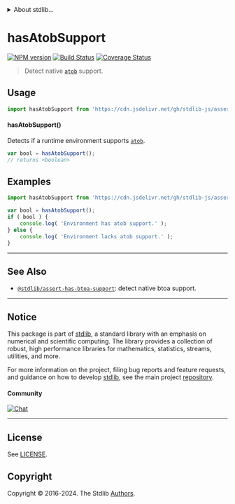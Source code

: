 <!--

@license Apache-2.0

Copyright (c) 2024 The Stdlib Authors.

Licensed under the Apache License, Version 2.0 (the "License");
you may not use this file except in compliance with the License.
You may obtain a copy of the License at

   http://www.apache.org/licenses/LICENSE-2.0

Unless required by applicable law or agreed to in writing, software
distributed under the License is distributed on an "AS IS" BASIS,
WITHOUT WARRANTIES OR CONDITIONS OF ANY KIND, either express or implied.
See the License for the specific language governing permissions and
limitations under the License.

-->


<details>
  <summary>
    About stdlib...
  </summary>
  <p>We believe in a future in which the web is a preferred environment for numerical computation. To help realize this future, we've built stdlib. stdlib is a standard library, with an emphasis on numerical and scientific computation, written in JavaScript (and C) for execution in browsers and in Node.js.</p>
  <p>The library is fully decomposable, being architected in such a way that you can swap out and mix and match APIs and functionality to cater to your exact preferences and use cases.</p>
  <p>When you use stdlib, you can be absolutely certain that you are using the most thorough, rigorous, well-written, studied, documented, tested, measured, and high-quality code out there.</p>
  <p>To join us in bringing numerical computing to the web, get started by checking us out on <a href="https://github.com/stdlib-js/stdlib">GitHub</a>, and please consider <a href="https://opencollective.com/stdlib">financially supporting stdlib</a>. We greatly appreciate your continued support!</p>
</details>

# hasAtobSupport

[![NPM version][npm-image]][npm-url] [![Build Status][test-image]][test-url] [![Coverage Status][coverage-image]][coverage-url] <!-- [![dependencies][dependencies-image]][dependencies-url] -->

> Detect native [`atob`][mdn-atob] support.



<section class="usage">

## Usage

```javascript
import hasAtobSupport from 'https://cdn.jsdelivr.net/gh/stdlib-js/assert-has-atob-support@deno/mod.js';
```

#### hasAtobSupport()

Detects if a runtime environment supports [`atob`][mdn-atob].

```javascript
var bool = hasAtobSupport();
// returns <boolean>
```

</section>

<!-- /.usage -->

<section class="examples">

## Examples

<!-- eslint no-undef: "error" -->

```javascript
import hasAtobSupport from 'https://cdn.jsdelivr.net/gh/stdlib-js/assert-has-atob-support@deno/mod.js';

var bool = hasAtobSupport();
if ( bool ) {
    console.log( 'Environment has atob support.' );
} else {
    console.log( 'Environment lacks atob support.' );
}
```

</section>

<!-- /.examples -->



<!-- Section for related `stdlib` packages. Do not manually edit this section, as it is automatically populated. -->

<section class="related">

* * *

## See Also

-   <span class="package-name">[`@stdlib/assert-has-btoa-support`][@stdlib/assert/has-btoa-support]</span><span class="delimiter">: </span><span class="description">detect native btoa support.</span>

</section>

<!-- /.related -->

<!-- Section for all links. Make sure to keep an empty line after the `section` element and another before the `/section` close. -->


<section class="main-repo" >

* * *

## Notice

This package is part of [stdlib][stdlib], a standard library with an emphasis on numerical and scientific computing. The library provides a collection of robust, high performance libraries for mathematics, statistics, streams, utilities, and more.

For more information on the project, filing bug reports and feature requests, and guidance on how to develop [stdlib][stdlib], see the main project [repository][stdlib].

#### Community

[![Chat][chat-image]][chat-url]

---

## License

See [LICENSE][stdlib-license].


## Copyright

Copyright &copy; 2016-2024. The Stdlib [Authors][stdlib-authors].

</section>

<!-- /.stdlib -->

<!-- Section for all links. Make sure to keep an empty line after the `section` element and another before the `/section` close. -->

<section class="links">

[npm-image]: http://img.shields.io/npm/v/@stdlib/assert-has-atob-support.svg
[npm-url]: https://npmjs.org/package/@stdlib/assert-has-atob-support

[test-image]: https://github.com/stdlib-js/assert-has-atob-support/actions/workflows/test.yml/badge.svg?branch=main
[test-url]: https://github.com/stdlib-js/assert-has-atob-support/actions/workflows/test.yml?query=branch:main

[coverage-image]: https://img.shields.io/codecov/c/github/stdlib-js/assert-has-atob-support/main.svg
[coverage-url]: https://codecov.io/github/stdlib-js/assert-has-atob-support?branch=main

<!--

[dependencies-image]: https://img.shields.io/david/stdlib-js/assert-has-atob-support.svg
[dependencies-url]: https://david-dm.org/stdlib-js/assert-has-atob-support/main

-->

[chat-image]: https://img.shields.io/gitter/room/stdlib-js/stdlib.svg
[chat-url]: https://app.gitter.im/#/room/#stdlib-js_stdlib:gitter.im

[stdlib]: https://github.com/stdlib-js/stdlib

[stdlib-authors]: https://github.com/stdlib-js/stdlib/graphs/contributors

[cli-section]: https://github.com/stdlib-js/assert-has-atob-support#cli
[cli-url]: https://github.com/stdlib-js/assert-has-atob-support/tree/cli
[@stdlib/assert-has-atob-support]: https://github.com/stdlib-js/assert-has-atob-support/tree/main

[umd]: https://github.com/umdjs/umd
[es-module]: https://developer.mozilla.org/en-US/docs/Web/JavaScript/Guide/Modules

[deno-url]: https://github.com/stdlib-js/assert-has-atob-support/tree/deno
[deno-readme]: https://github.com/stdlib-js/assert-has-atob-support/blob/deno/README.md
[umd-url]: https://github.com/stdlib-js/assert-has-atob-support/tree/umd
[umd-readme]: https://github.com/stdlib-js/assert-has-atob-support/blob/umd/README.md
[esm-url]: https://github.com/stdlib-js/assert-has-atob-support/tree/esm
[esm-readme]: https://github.com/stdlib-js/assert-has-atob-support/blob/esm/README.md
[branches-url]: https://github.com/stdlib-js/assert-has-atob-support/blob/main/branches.md

[stdlib-license]: https://raw.githubusercontent.com/stdlib-js/assert-has-atob-support/main/LICENSE

[mdn-atob]: https://developer.mozilla.org/en-US/docs/Web/API/Window/atob

<!-- <related-links> -->

[@stdlib/assert/has-btoa-support]: https://github.com/stdlib-js/assert-has-btoa-support/tree/deno

<!-- </related-links> -->

</section>

<!-- /.links -->
